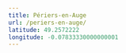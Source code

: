 ```yaml
---
title: Périers-en-Auge
url: /periers-en-auge/
latitude: 49.2572222
longitude: -0.07833330000000001
---
```

